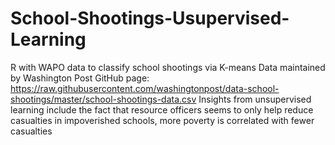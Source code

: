 # School-Shootings-Usupervised-Learning
R with WAPO data to classify school shootings via K-means
Data maintained by Washington Post GitHub page: https://raw.githubusercontent.com/washingtonpost/data-school-shootings/master/school-shootings-data.csv
Insights from unsupervised learning include the fact that resource officers seems to only help reduce casualties in impoverished schools, more poverty is correlated with fewer casualties

